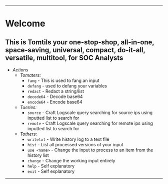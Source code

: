 ---------------------------------------

# **Welcome**
## This is Tomtils your one-stop-shop, all-in-one, space-saving, universal, compact, do-it-all, versatile, multitool, for SOC Analysts

- *Actions*
    - *Tomaters:*
        - `fang` - This is used to fang an input
        - `defang` - used to defang your variables
        - `redact` - Redact a string/list
        - `decode64` - Decode base64
        - `encode64` - Encode base64
    - *Tueries:*
        - `source` - Craft Logscale query searching for source ips using inputted list to search for
        - `remote` - Craft Logscale query searching for remote ips using inputted list to search for
    - *Tothers:*
        - `writetxt` - Write history log to a text file
        - `hist` - List all processed versions of your input
        - `use <name>` - Change the input to process to an item from the history list
        - `change` - Change the working input entirely
        - `help` - Self explanatory
        - `exit` - Self explanatory


---------------------------------------

